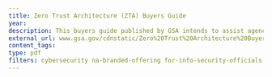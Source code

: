 ```yaml
---
title: Zero Trust Architecture (ZTA) Buyers Guide
year:
description: This buyers guide published by GSA intends to assist agencies with acquiring products and services to support and align with their ZTA strategy.
external_url: www.gsa.gov/cdnstatic/Zero%20Trust%20Architecture%20Buyers%20Guide%20v11%2020210810.pdf
content_tags:
type: pdf
filters: cybersecurity na-branded-offering for-info-security-officials
---
```


